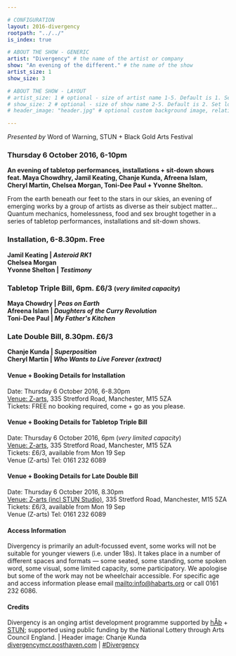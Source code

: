 ```yaml
---

# CONFIGURATION
layout: 2016-divergency
rootpath: "../../"
is_index: true

# ABOUT THE SHOW - GENERIC
artist: "Divergency" # the name of the artist or company
show: "An evening of the different." # the name of the show
artist_size: 1
show_size: 3

# ABOUT THE SHOW - LAYOUT
# artist_size: 1 # optional - size of artist name 1-5. Default is 1. Set longer names to lower values
# show_size: 2 # optional - size of show name 2-5. Default is 2. Set longer names to lower values
# header_image: "header.jpg" # optional custom background image, relative to current page

---
```

*Presented by* Word of Warning, STUN + Black Gold Arts Festival         
         
### Thursday 6 October 2016, 6-10pm        
**An evening of tabletop performances, installations + sit-down shows feat. Maya Chowdhry, Jamil Keating, Chanje Kunda, Afreena Islam, Cheryl Martin, Chelsea Morgan, Toni-Dee Paul + Yvonne Shelton.**             
         
From the earth beneath our feet to the stars in our skies, an evening of emerging works by a group of artists as diverse as their subject matter…<br>Quantum mechanics, homelessness, food and sex brought together in a series of tabletop performances, installations and sit-down shows.           
         
### Installation, 6-8.30pm. Free            
**Jamil Keating | *Asteroid RK1***        
**Chelsea Morgan**         
**Yvonne Shelton | *Testimony***         
         
### Tabletop Triple Bill, 6pm. £6/3 <small>(*very limited capacity*)</small>        
**Maya Chowdry | *Peas on Earth***        
**Afreena Islam | *Daughters of the Curry Revolution***        
**Toni-Dee Paul | *My Father's Kitchen***        
         
### Late Double Bill, 8.30pm. £6/3          
**Chanje Kunda | *Superposition***         
**Cheryl Martin | *Who Wants to Live Forever (extract)***          
         
#### Venue + Booking Details for Installation        
Date: Thursday 6 October 2016, 6-8.30pm        
<a href="http://www.z-arts.org/about-us/getting-here" target="_blank">Venue: Z-arts</a>, 335 Stretford Road, Manchester, M15 5ZA          
Tickets: FREE no booking required, come + go as you please.                
         
#### Venue + Booking Details for Tabletop Triple Bill         
Date: Thursday 6 October 2016, 6pm (*very limited capacity*)       
<a href="http://www.z-arts.org/about-us/getting-here" target="_blank">Venue: Z-arts</a>, 335 Stretford Road, Manchester, M15 5ZA          
Tickets: £6/3, available from Mon 19 Sep               
Venue (Z-arts) Tel: 0161 232 6089       
          
#### Venue + Booking Details for Late Double Bill         
Date: Thursday 6 October 2016, 8.30pm        
<a href="http://www.z-arts.org/about-us/getting-here" target="_blank">Venue: Z-arts (incl STUN Studio)</a>, 335 Stretford Road, Manchester, M15 5ZA          
Tickets: £6/3, available from Mon 19 Sep               
Venue (Z-arts) Tel: 0161 232 6089       
         
#### Access Information        
Divergency is primarily an adult-focussed event, some works will not be suitable for younger viewers (i.e. under 18s). It takes place in a number of different spaces and formats — some seated, some standing, some spoken word, some visual, some limited capacity, some participatory. We apologise but some of the work may not be wheelchair accessible. For specific age and access information please email <mailto:info@habarts.org> or call 0161 232 6086.          
          
#### Credits         
Divergency is an onging artist development programme supported by [hÅb](/hab) + <a href="http://stunlive.com" target="_blank">STUN</a>; supported using public funding by the National Lottery through Arts Council England. | Header image: Chanje Kunda          
<a href="http://divergencymcr.posthaven.com" target="_blank">divergencymcr.posthaven.com</a> | <a href="http://twitter.com/hashtag/Divergency" target="_blank">#Divergency</a>
